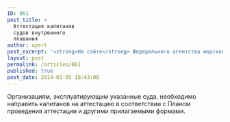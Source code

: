 ```yaml
---
ID: 861
post_title: >
  Аттестация капитанов
  судов внутреннего
  плавания
author: apsrt
post_excerpt: '<strong>На сайте</strong> Федерального агентства морского и речного транспорта в разделе «Деятельность» (http://www.morflot.ru/attestacia/) размещена информация о проведении Росморречфлотом  аттестации капитанов судов внутреннего плавания, а именно  пассажирских судов или наливных судов, осуществляющих перевозки опасных грузов, включая судно, буксирующее, либо толкающее другие наливные несамоходные суда, с главными двигателями мощностью более чем 550 киловатт. Аттестация осуществляется на основании вступившего в силу с 1 января 2014 года абзаца второго пункта 1 статьи 30 Федерального закона от 07.03.2001 № 24-ФЗ «Кодекс внутреннего водного транспорта Российской Федерации».'
layout: post
permalink: /articles/861
published: true
post_date: 2014-03-05 18:43:00
---
```

Организациям, эксплуатирующим указанные суда, необходимо направить капитанов на аттестацию в соответствии с Планом проведения аттестации и другими прилагаемыми формами.
